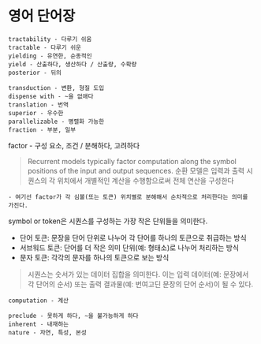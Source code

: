 # 영어 단어장

```
tractability - 다루기 쉬움
tractable - 다루기 쉬운
yielding - 유연한, 순종적인
yield - 산출하다, 생산하다 / 산출량, 수확량
posterior - 뒤의
```

```
transduction - 변환, 형질 도입
dispense with - ~을 없애다
translation - 번역
superior - 우수한
parallelizable - 병렬화 가능한
fraction - 부분, 일부
```

factor - 구성 요소, 조건 / 분해하다, 고려하다

> Recurrent models typically factor computation along the symbol positions of the input and output sequences.
> 순환 모델은 입력과 출력 시퀀스의 각 위치에서 개별적인 계산을 수행함으로써 전체 연산을 구성한다

    - 여기선 factor가 각 심볼(또는 토큰) 위치별로 분해해서 순차적으로 처리한다는 의미를 가진다.

symbol or token은 시퀀스를 구성하는 가장 작은 단위들을 의미한다.

- 단어 토큰: 문장을 단어 단위로 나누어 각 단어를 하나의 토큰으로 취급하는 방식
- 서브워드 토큰: 단어를 더 작은 의미 단위(예: 형태소)로 나누어 처리하는 방식
- 문자 토큰: 각각의 문자를 하나의 토큰으로 보는 방식

> 시퀀스는 숫서가 있는 데이터 집합을 의미한다. 이는 입력 데이터(예: 문장에서 각 단어의 순서) 또는 출력 결과물(예: 번여고딘 문장의 단어 순서)이 될 수 있다.

```
computation - 계산
```

```
preclude - 못하게 하다, ~을 불가능하게 하다
inherent - 내재하는
nature - 자연, 특성, 본성
```
